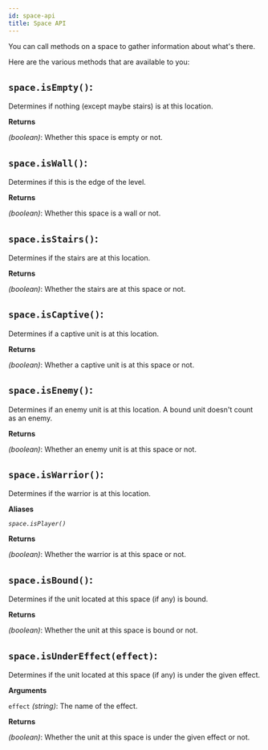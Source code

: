 ```yaml
---
id: space-api
title: Space API
---
```


You can call methods on a space to gather information about what's there.

Here are the various methods that are available to you:

## `space.isEmpty()`:

Determines if nothing (except maybe stairs) is at this location.

**Returns**

_(boolean)_: Whether this space is empty or not.

## `space.isWall()`:

Determines if this is the edge of the level.

**Returns**

_(boolean)_: Whether this space is a wall or not.

## `space.isStairs()`:

Determines if the stairs are at this location.

**Returns**

_(boolean)_: Whether the stairs are at this space or not.

## `space.isCaptive()`:

Determines if a captive unit is at this location.

**Returns**

_(boolean)_: Whether a captive unit is at this space or not.

## `space.isEnemy()`:

Determines if an enemy unit is at this location. A bound unit doesn't count as
an enemy.

**Returns**

_(boolean)_: Whether an enemy unit is at this space or not.

## `space.isWarrior()`:

Determines if the warrior is at this location.

**Aliases**

_`space.isPlayer()`_

**Returns**

_(boolean)_: Whether the warrior is at this space or not.

## `space.isBound()`:

Determines if the unit located at this space (if any) is bound.

**Returns**

_(boolean)_: Whether the unit at this space is bound or not.

## `space.isUnderEffect(effect)`:

Determines if the unit located at this space (if any) is under the given effect.

**Arguments**

`effect` _(string)_: The name of the effect.

**Returns**

_(boolean)_: Whether the unit at this space is under the given effect or not.
